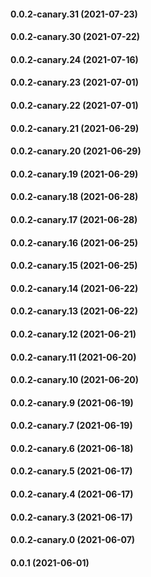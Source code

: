 #### 0.0.2-canary.31 (2021-07-23)

#### 0.0.2-canary.30 (2021-07-22)

#### 0.0.2-canary.24 (2021-07-16)

#### 0.0.2-canary.23 (2021-07-01)

#### 0.0.2-canary.22 (2021-07-01)

#### 0.0.2-canary.21 (2021-06-29)

#### 0.0.2-canary.20 (2021-06-29)

#### 0.0.2-canary.19 (2021-06-29)

#### 0.0.2-canary.18 (2021-06-28)

#### 0.0.2-canary.17 (2021-06-28)

#### 0.0.2-canary.16 (2021-06-25)

#### 0.0.2-canary.15 (2021-06-25)

#### 0.0.2-canary.14 (2021-06-22)

#### 0.0.2-canary.13 (2021-06-22)

#### 0.0.2-canary.12 (2021-06-21)

#### 0.0.2-canary.11 (2021-06-20)

#### 0.0.2-canary.10 (2021-06-20)

#### 0.0.2-canary.9 (2021-06-19)

#### 0.0.2-canary.7 (2021-06-19)

#### 0.0.2-canary.6 (2021-06-18)

#### 0.0.2-canary.5 (2021-06-17)

#### 0.0.2-canary.4 (2021-06-17)

#### 0.0.2-canary.3 (2021-06-17)

#### 0.0.2-canary.0 (2021-06-07)

#### 0.0.1 (2021-06-01)
